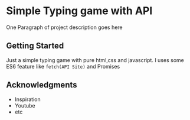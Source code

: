 # Simple Typing game with API

One Paragraph of project description goes here

## Getting Started

Just a simple typing game with pure html,css and javascript.
I uses some ES6 feature like ``` fetch(API Site) ``` and Promises

## Acknowledgments

* Inspiration
* Youtube
* etc
